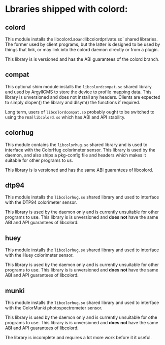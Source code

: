 Lbraries shipped with colord:
=============================

colord
------

This module installs the libcolord.so` and `libcolordprivate.so` shared libraries.
The former used by client programs, but the latter is designed
to be used by things that link, or may link into the colord daemon directly or
from a plugin.

This library is is versioned and has the ABI guarantees of the colord branch.

compat
------
This optional shim module installs the `libcolordcompat.so` shared library and
used by ArgyllCMS to store the device to profile mapping data.
This library is unversioned and does not install any headers. Clients are
expected to simply dlopen() the library and dlsym() the functions if required.

Long term, users of `libcolordcompat.so` probably ought to be switched to using
the real `libcolord.so` which has ABI and API stability.

colorhug
--------
This module contains the `libcolorhug.so` shared library and is used to
interface with the ColorHug colorimeter sensor.
This library is used by the daemon, and also ships a pkg-config file and
headers which makes it suitable for other programs to us.

This library is is versioned and has the same ABI guarantees of libcolord.

dtp94
-----
This module installs the `libcolorhug.so` shared library and used to interface
with the DTP94 colorimeter sensor.

This library is used by the daemon only and is currently unsuitable for other
programs to use. This library is is unversioned and **does not** have the same
ABI and API guarantees of libcolord.

huey
----
This module installs the `libcolorhug.so` shared library and used to interface
with the Huey colorimeter sensor.

This library is used by the daemon only and is currently unsuitable for other
programs to use. This library is is unversioned and **does not** have the same
ABI and API guarantees of libcolord.

munki
-----
This module installs the `libcolorhug.so` shared library and used to interface
with the ColorMunki photospectrometer sensor.

This library is used by the daemon only and is currently unsuitable for othe
programs to use. This library is is unversioned and **does not** have the same
ABI and API guarantees of libcolord.

The library is incomplete and requires a lot more work before it it useful.
